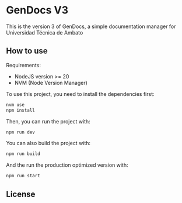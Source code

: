 # GenDocs V3 

This is the version 3 of GenDocs, a simple documentation manager for Universidad Técnica de Ambato

## How to use

Requirements:

- NodeJS version >= 20
- NVM (Node Version Manager)

To use this project, you need to install the dependencies first:

```bash
nvm use
npm install
```

Then, you can run the project with:

```bash
npm run dev
```

You can also build the project with:

```bash
npm run build
```

And the run the production optimized version with:

```bash
npm run start
```

## License